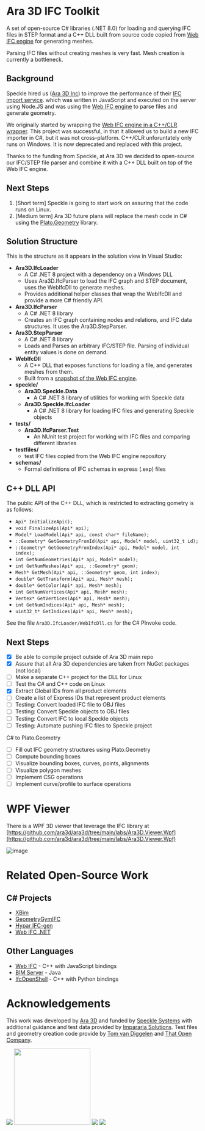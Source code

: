 # Ara 3D IFC Toolkit

A set of open-source C# libraries (.NET 8.0) for loading and querying IFC files in STEP format
and a C++ DLL built from source code copied from [Web IFC engine](https://github.com/ThatOpen/engine_web-ifc) 
for generating meshes. 

Parsing IFC files without creating meshes is very fast. Mesh creation is currently a bottleneck. 

## Background

Speckle hired us ([Ara 3D Inc](https://ara3d.com)) to improve the performance of their 
[IFC import service](https://github.com/specklesystems/speckle-server/blob/main/packages/fileimport-service/ifc/parser_v2.js). 
which was written in JavaScript and executed on the server using Node.JS and was using the [Web IFC engine](https://github.com/ThatOpen/engine_web-ifc) 
to parse files and generate geometry. 

We originally started by wrapping the [Web IFC engine in a C++/CLR wrapper](https://github.com/ara3d/web-ifc-dotnet). 
This project was successful, in that it allowed us to build a new IFC importer in C#, but it was not cross-platform. 
C++/CLR unforuntately only runs on Windows. It is now deprecated and replaced with this project.

Thanks to the funding from Speckle, at Ara 3D we decided to open-source our IFC/STEP file parser and combine it with a 
C++ DLL built on top of the Web IFC engine.

## Next Steps 

1. [Short term] Speckle is going to start work on assuring that the code runs on Linux. 
2. [Medium term] Ara 3D future plans will replace the mesh code in C# using the [Plato.Geometry](https://github.com/ara3d/Plato.Geometry) library. 

## Solution Structure

This is the structure as it appears in the solution view in Visual Studio:  

* **Ara3D.IfcLoader** 
    * A C# .NET 8 project with a dependency on a Windows DLL
    * Uses Ara3D.IfcParser to load the IFC graph and STEP document, uses the WebIfcDll to generate meshes.
    * Provides additional helper classes that wrap the WebIfcDll and provide a more C# friendly API.
* **Ara3D.IfcParser** 
    * A C# .NET 8 library 
    * Creates an IFC graph containing nodes and relations, and IFC data structures. It uses the Ara3D.StepParser.    
* **Ara3D.StepParser** 
    * A C# .NET 8 library 
    * Loads and Parses an arbitrary IFC/STEP file. Parsing of individual entity values is done on demand. 
* **WebIfcDll** 
    * A C++ DLL that exposes functions for loading a file, and generates meshes from them. 
    * Built from a [snapshot of the Web IFC engine](https://github.com/ThatOpen/engine_web-ifc).
* **speckle/**
    * **Ara3D.Speckle.Data** 
        - A C# .NET 8 library of utilities for working with Speckle data 
    * **Ara3D.Speckle.IfcLoader** 
        - A C# .NET 8 library for loading IFC files and generating Speckle objects 
* **tests/**
    * **Ara3D.IfcParser.Test** 
        - An NUnit test project for working with IFC files and comparing different libraries 
* **testfiles/** 
    * test IFC files copied from the Web IFC engine repository 
* **schemas/** 
    * Formal definitions of IFC schemas in express (.exp) files

## C++ DLL API

The public API of the C++ DLL, which is restricted to extracting gometry is as follows:

* `Api* InitializeApi();`
* `void FinalizeApi(Api* api);`
* `Model* LoadModel(Api* api, const char* fileName);`
* `::Geometry* GetGeometryFromId(Api* api, Model* model, uint32_t id);`
* `::Geometry* GetGeometryFromIndex(Api* api, Model* model, int index);`
* `int GetNumGeometries(Api* api, Model* model);`
* `int GetNumMeshes(Api* api, ::Geometry* geom);`
* `Mesh* GetMesh(Api* api, ::Geometry* geom, int index);`
* `double* GetTransform(Api* api, Mesh* mesh);`
* `double* GetColor(Api* api, Mesh* mesh);`
* `int GetNumVertices(Api* api, Mesh* mesh);`
* `Vertex* GetVertices(Api* api, Mesh* mesh);`
* `int GetNumIndices(Api* api, Mesh* mesh);`
* `uint32_t* GetIndices(Api* api, Mesh* mesh);`

See the file `Ara3D.IfcLoader/WebIfcDll.cs` for the C# PInvoke code.

## Next Steps 

- [x] Be able to compile project outside of Ara 3D main repo 
- [x] Assure that all Ara 3D dependencies are taken from NuGet packages (not local)
- [ ] Make a separate C++ project for the DLL for Linux
- [ ] Test the C# and C++ code on Linux
- [x] Extract Global IDs from all product elements 
- [ ] Create a list of Express IDs that represent product elements 
- [ ] Testing: Convert loaded IFC file to OBJ files 
- [ ] Testing: Convert Speckle objects to OBJ files
- [ ] Testing: Convert IFC to local Speckle objects
- [ ] Testing: Automate pushing IFC files to Speckle project

C# to Plato.Geometry

- [ ] Fill out IFC geometry structures using Plato.Geometry 
- [ ] Compute bounding boxes 
- [ ] Visualize bounding boxes, curves, points, alignments  
- [ ] Visualize polygon meshes 
- [ ] Implement CSG operations 
- [ ] Implement curve/profile to surface operations 

# WPF Viewer

There is a WPF 3D viewer that leverage the IFC library at [https://github.com/ara3d/ara3d/tree/main/labs/Ara3D.Viewer.Wpf](https://github.com/ara3d/ara3d/tree/main/labs/Ara3D.Viewer.Wpf) 

![image](https://github.com/user-attachments/assets/15a7f44f-a7fa-4c48-ada0-5bb0891318f1)

# Related Open-Source Work 

## C# Projects 

* [XBim](https://github.com/xBimTeam/XbimEssentials)
* [GeometryGymIFC](https://github.com/GeometryGym/GeometryGymIFC)
* [Hypar IFC-gen](https://github.com/hypar-io/ifc-gen)
* [Web IFC .NET](https://github.com/ara3d/web-ifc-dotnet) 

## Other Languages 

* [Web IFC](https://github.com/ThatOpen/engine_web-ifc) - C++ with JavaScript bindings
* [BIM Server](https://github.com/opensourceBIM/BIMserver) - Java
* [IfcOpenShell](https://ifcopenshell.org/) - C++ with Python bindings

# Acknowledgements 

This work was developed by [Ara 3D](https://ara3d.com) and funded by [Speckle Systems](https://speckle.systems/) 
with additional guidance and test data provided by [Impararia Solutions](https://www.impararia.com/).
Test files and geometry creation code provide by [Tom van Diggelen](https://github.com/tomvandig) 
and [That Open Company](https://github.com/ThatOpen/engine_web-ifc).

<image src="https://github.com/user-attachments/assets/443135ed-431e-4088-acf1-5a271d0c0e41"/>
<image src="https://github.com/user-attachments/assets/76431694-9005-4344-a8fa-3a993aaf50ed" width="200" valign="center"/>
<image src="https://github.com/user-attachments/assets/79298b1e-4765-42aa-b345-1e88d776694a"/>
<image src="https://github.com/user-attachments/assets/9e940db2-d496-4f8f-bb84-7f6ac5b2c15f"/>

